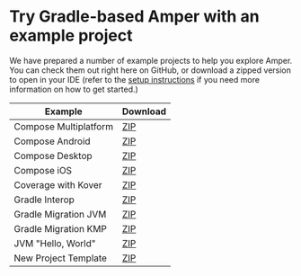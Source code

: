 # Try Gradle-based Amper with an example project

We have prepared a number of example projects to help you explore Amper. You can check them out right here on GitHub, 
or download a zipped version to open in your IDE (refer to the [setup instructions](../docs/Setup.md) if you need more
information on how to get started.)

| Example               | Download                                                                                                                         |
|-----------------------|----------------------------------------------------------------------------------------------------------------------------------|
| Compose Multiplatform | [ZIP](https://hoover.fly.dev/download-zip/repo?user=JetBrains&name=amper&branch=release/0.3&path=/examples-gradle/compose-multiplatform) |
| Compose Android       | [ZIP](https://hoover.fly.dev/download-zip/repo?user=JetBrains&name=amper&branch=release/0.3&path=/examples-gradle/compose-android)       |
| Compose Desktop       | [ZIP](https://hoover.fly.dev/download-zip/repo?user=JetBrains&name=amper&branch=release/0.3&path=/examples-gradle/compose-desktop)       |
| Compose iOS           | [ZIP](https://hoover.fly.dev/download-zip/repo?user=JetBrains&name=amper&branch=release/0.3&path=/examples-gradle/compose-ios)           |
| Coverage with Kover   | [ZIP](https://hoover.fly.dev/download-zip/repo?user=JetBrains&name=amper&branch=release/0.3&path=/examples-gradle/coverage)              |
| Gradle Interop        | [ZIP](https://hoover.fly.dev/download-zip/repo?user=JetBrains&name=amper&branch=release/0.3&path=/examples-gradle/gradle-interop)        |
| Gradle Migration JVM  | [ZIP](https://hoover.fly.dev/download-zip/repo?user=JetBrains&name=amper&branch=release/0.3&path=/examples-gradle/gradle-migration-jvm)  |
| Gradle Migration KMP  | [ZIP](https://hoover.fly.dev/download-zip/repo?user=JetBrains&name=amper&branch=release/0.3&path=/examples-gradle/gradle-migration-kmp)  |
| JVM "Hello, World"    | [ZIP](https://hoover.fly.dev/download-zip/repo?user=JetBrains&name=amper&branch=release/0.3&path=/examples-gradle/jvm)                   |
| New Project Template  | [ZIP](https://hoover.fly.dev/download-zip/repo?user=JetBrains&name=amper&branch=release/0.3&path=/examples-gradle/new-project-template)  |

